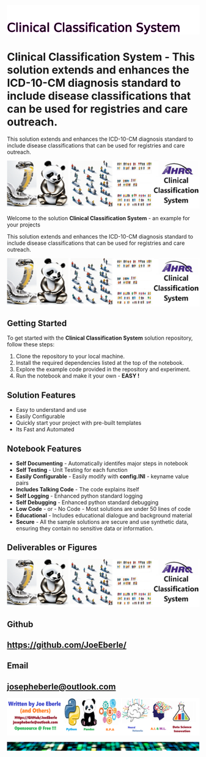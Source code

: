 
![Image image_filename](solution_sign.png)

# Clinical Classification System - This solution extends and enhances the ICD-10-CM diagnosis standard to include disease classifications that can be used for registries and care outreach. 
This solution extends and enhances the ICD-10-CM diagnosis standard to include disease classifications that can be used for registries and care outreach. 

![Image image_filename](code.png)

Welcome to the solution **Clinical Classification System** - an example for your projects

This solution extends and enhances the ICD-10-CM diagnosis standard to include disease classifications that can be used for registries and care outreach. 

![Image image_filename](sample.png)

## Getting Started
To get started with the **Clinical Classification System** solution repository, follow these steps:
1. Clone the repository to your local machine.
2. Install the required dependencies listed at the top of the notebook.
3. Explore the example code provided in the repository and experiment.
4. Run the notebook and make it your own - **EASY !**
    
## Solution Features
- Easy to understand and use  
- Easily Configurable 
- Quickly start your project with pre-built templates
- Its Fast and Automated

## Notebook Features
- **Self Documenting** - Automatically identifes major steps in notebook 
- **Self Testing** - Unit Testing for each function
- **Easily Configurable** - Easily modify with **config.INI** - keyname value pairs
- **Includes Talking Code** - The code explains itself 
- **Self Logging** - Enhanced python standard logging   
- **Self Debugging** - Enhanced python standard debugging
- **Low Code** - or - No Code  - Most solutions are under 50 lines of code
- **Educational** - Includes educational dialogue and background material
- **Secure** - All the sample solutions are secure and use synthetic data, ensuring they contain no sensitive data or information.
    
## Deliverables or Figures
 ![additional_image](classification.png)  <br>
    

## Github    
## https://github.com/JoeEberle/ 

## Email 
## josepheberle@outlook.com 

    
![Developer](developer.png)

![Brand](brand.png)
    